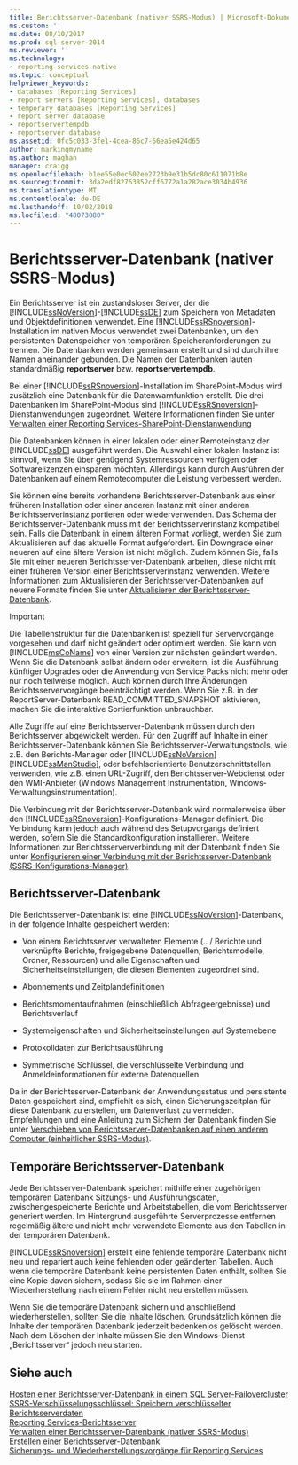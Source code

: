 ```yaml
---
title: Berichtsserver-Datenbank (nativer SSRS-Modus) | Microsoft-Dokumentation
ms.custom: ''
ms.date: 08/10/2017
ms.prod: sql-server-2014
ms.reviewer: ''
ms.technology:
- reporting-services-native
ms.topic: conceptual
helpviewer_keywords:
- databases [Reporting Services]
- report servers [Reporting Services], databases
- temporary databases [Reporting Services]
- report server database
- reportservertempdb
- reportserver database
ms.assetid: 0fc5c033-3fe1-4cea-86c7-66ea5e424d65
author: markingmyname
ms.author: maghan
manager: craigg
ms.openlocfilehash: b1ee55e0ec602ee2723b9e31b5dc80c611071b8e
ms.sourcegitcommit: 3da2edf82763852cff6772a1a282ace3034b4936
ms.translationtype: MT
ms.contentlocale: de-DE
ms.lasthandoff: 10/02/2018
ms.locfileid: "48073880"
---
```

# <a name="report-server-database-ssrs-native-mode"></a>Berichtsserver-Datenbank (nativer SSRS-Modus)
  Ein Berichtsserver ist ein zustandsloser Server, der die [!INCLUDE[ssNoVersion](../../includes/ssnoversion-md.md)]-[!INCLUDE[ssDE](../../includes/ssde-md.md)] zum Speichern von Metadaten und Objektdefinitionen verwendet. Eine [!INCLUDE[ssRSnoversion](../../includes/ssrsnoversion-md.md)]-Installation im nativen Modus verwendet zwei Datenbanken, um den persistenten Datenspeicher von temporären Speicheranforderungen zu trennen. Die Datenbanken werden gemeinsam erstellt und sind durch ihre Namen aneinander gebunden. Die Namen der Datenbanken lauten standardmäßig **reportserver** bzw. **reportservertempdb**.  
  
 Bei einer [!INCLUDE[ssRSnoversion](../../includes/ssrsnoversion-md.md)]-Installation im SharePoint-Modus wird zusätzlich eine Datenbank für die Datenwarnfunktion erstellt. Die drei Datenbanken im SharePoint-Modus sind [!INCLUDE[ssRSnoversion](../../includes/ssrsnoversion-md.md)]-Dienstanwendungen zugeordnet. Weitere Informationen finden Sie unter [Verwalten einer Reporting Services-SharePoint-Dienstanwendung](../manage-a-reporting-services-sharepoint-service-application.md)  
  
 Die Datenbanken können in einer lokalen oder einer Remoteinstanz der [!INCLUDE[ssDE](../../includes/ssde-md.md)] ausgeführt werden. Die Auswahl einer lokalen Instanz ist sinnvoll, wenn Sie über genügend Systemressourcen verfügen oder Softwarelizenzen einsparen möchten. Allerdings kann durch Ausführen der Datenbanken auf einem Remotecomputer die Leistung verbessert werden.  
  
 Sie können eine bereits vorhandene Berichtsserver-Datenbank aus einer früheren Installation oder einer anderen Instanz mit einer anderen Berichtsserverinstanz portieren oder wiederverwenden. Das Schema der Berichtsserver-Datenbank muss mit der Berichtsserverinstanz kompatibel sein. Falls die Datenbank in einem älteren Format vorliegt, werden Sie zum Aktualisieren auf das aktuelle Format aufgefordert. Ein Downgrade einer neueren auf eine ältere Version ist nicht möglich. Zudem können Sie, falls Sie mit einer neueren Berichtsserver-Datenbank arbeiten, diese nicht mit einer früheren Version einer Berichtsserverinstanz verwenden. Weitere Informationen zum Aktualisieren der Berichtsserver-Datenbanken auf neuere Formate finden Sie unter [Aktualisieren der Berichtsserver-Datenbank](../install-windows/upgrade-a-report-server-database.md).  
  
> [!IMPORTANT]  
>  Die Tabellenstruktur für die Datenbanken ist speziell für Servervorgänge vorgesehen und darf nicht geändert oder optimiert werden. Sie kann von [!INCLUDE[msCoName](../../includes/msconame-md.md)] von einer Version zur nächsten geändert werden. Wenn Sie die Datenbank selbst ändern oder erweitern, ist die Ausführung künftiger Upgrades oder die Anwendung von Service Packs nicht mehr oder nur noch teilweise möglich. Auch können durch Ihre Änderungen Berichtsservervorgänge beeinträchtigt werden. Wenn Sie z.B. in der ReportServer-Datenbank READ_COMMITTED_SNAPSHOT aktivieren, machen Sie die interaktive Sortierfunktion unbrauchbar.  
  
 Alle Zugriffe auf eine Berichtsserver-Datenbank müssen durch den Berichtsserver abgewickelt werden. Für den Zugriff auf Inhalte in einer Berichtsserver-Datenbank können Sie Berichtsserver-Verwaltungstools, wie z.B. den Berichts-Manager oder [!INCLUDE[ssNoVersion](../../includes/ssnoversion-md.md)] [!INCLUDE[ssManStudio](../../includes/ssmanstudio-md.md)], oder befehlsorientierte Benutzerschnittstellen verwenden, wie z.B. einen URL-Zugriff, den Berichtsserver-Webdienst oder den WMI-Anbieter (Windows Management Instrumentation, Windows-Verwaltungsinstrumentation).  
  
 Die Verbindung mit der Berichtsserver-Datenbank wird normalerweise über den [!INCLUDE[ssRSnoversion](../../includes/ssrsnoversion-md.md)]-Konfigurations-Manager definiert. Die Verbindung kann jedoch auch während des Setupvorgangs definiert werden, sofern Sie die Standardkonfiguration installieren. Weitere Informationen zur Berichtsserververbindung mit der Datenbank finden Sie unter [Konfigurieren einer Verbindung mit der Berichtsserver-Datenbank &#40;SSRS-Konfigurations-Manager&#41;](../../sql-server/install/configure-a-report-server-database-connection-ssrs-configuration-manager.md).  
  
## <a name="report-server-database"></a>Berichtsserver-Datenbank  
 Die Berichtsserver-Datenbank ist eine [!INCLUDE[ssNoVersion](../../includes/ssnoversion-md.md)]-Datenbank, in der folgende Inhalte gespeichert werden:  
  
-   Von einem Berichtsserver verwalteten Elemente (.. / Berichte und verknüpfte Berichte, freigegebene Datenquellen, Berichtsmodelle, Ordner, Ressourcen) und alle Eigenschaften und Sicherheitseinstellungen, die diesen Elementen zugeordnet sind.  
  
-   Abonnements und Zeitplandefinitionen  
  
-   Berichtsmomentaufnahmen (einschließlich Abfrageergebnisse) und Berichtsverlauf  
  
-   Systemeigenschaften und Sicherheitseinstellungen auf Systemebene  
  
-   Protokolldaten zur Berichtsausführung  
  
-   Symmetrische Schlüssel, die verschlüsselte Verbindung und Anmeldeinformationen für externe Datenquellen  
  
 Da in der Berichtsserver-Datenbank der Anwendungsstatus und persistente Daten gespeichert sind, empfiehlt es sich, einen Sicherungszeitplan für diese Datenbank zu erstellen, um Datenverlust zu vermeiden. Empfehlungen und eine Anleitung zum Sichern der Datenbank finden Sie unter [Verschieben von Berichtsserver-Datenbanken auf einen anderen Computer &#40;einheitlicher SSRS-Modus&#41;](moving-the-report-server-databases-to-another-computer-ssrs-native-mode.md).  
  
## <a name="report-server-temporary-database"></a>Temporäre Berichtsserver-Datenbank  
 Jede Berichtsserver-Datenbank speichert mithilfe einer zugehörigen temporären Datenbank Sitzungs- und Ausführungsdaten, zwischengespeicherte Berichte und Arbeitstabellen, die vom Berichtsserver generiert werden. Im Hintergrund ausgeführte Serverprozesse entfernen regelmäßig ältere und nicht mehr verwendete Elemente aus den Tabellen in der temporären Datenbank.  
  
 [!INCLUDE[ssRSnoversion](../../includes/ssrsnoversion-md.md)] erstellt eine fehlende temporäre Datenbank nicht neu und repariert auch keine fehlenden oder geänderten Tabellen. Auch wenn die temporäre Datenbank keine persistenten Daten enthält, sollten Sie eine Kopie davon sichern, sodass Sie sie im Rahmen einer Wiederherstellung nach einem Fehler nicht neu erstellen müssen.  
  
 Wenn Sie die temporäre Datenbank sichern und anschließend wiederherstellen, sollten Sie die Inhalte löschen. Grundsätzlich können die Inhalte der temporären Datenbank jederzeit bedenkenlos gelöscht werden. Nach dem Löschen der Inhalte müssen Sie den Windows-Dienst „Berichtsserver“ jedoch neu starten.  
  
## <a name="see-also"></a>Siehe auch  
 [Hosten einer Berichtsserver-Datenbank in einem SQL Server-Failovercluster](../install-windows/host-a-report-server-database-in-a-sql-server-failover-cluster.md)   
 [SSRS-Verschlüsselungsschlüssel: Speichern verschlüsselter Berichtsserverdaten](../install-windows/ssrs-encryption-keys-store-encrypted-report-server-data.md)   
 [Reporting Services-Berichtsserver](../reporting-services-report-server.md)   
 [Verwalten einer Berichtsserver-Datenbank &#40;nativer SSRS-Modus&#41;](report-server-database-ssrs-native-mode.md)   
 [Erstellen einer Berichtsserver-Datenbank](../../sql-server/install/create-a-report-server-database-ssrs-configuration-manager.md)   
 [Sicherungs- und Wiederherstellungsvorgänge für Reporting Services](../install-windows/backup-and-restore-operations-for-reporting-services.md)  
  
  
